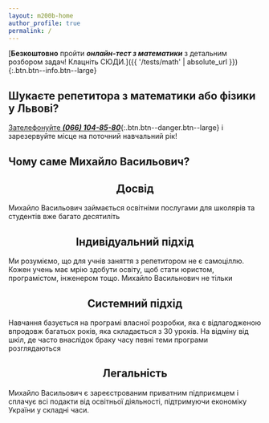 ```yaml
---
layout: m200b-home
author_profile: true
permalink: /
---
```


<!-- {: .notification.is-primary} -->
<!-- **Безкоштовно** пройти **_онлайн-тест з математики_** з детальним розбором задач! Клацніть [**ТУТ**]({{ '/tests/math' | absolute_url }}). -->
<!-- [**Безкоштовно** пройти **_онлайн-тест з математики_** з детальним розбором задач! Клацніть **ТУТ**.]({{ '/tests/math' | absolute_url }}) -->

[**Безкоштовно** пройти **_онлайн-тест з математики_** з детальним розбором задач! Клацніть СЮДИ.]({{ '/tests/math' | absolute_url }}){:.btn.btn--info.btn--large}

## Шукаєте репетитора з математики або фізики у Львові?

[Зателефонуйте **_(066) 104-85-80_**](tel:+380661048580){:.btn.btn--danger.btn--large} і зарезервуйте місце на поточний навчальний рік!

## Чому саме Михайло Васильович?
<!--
 - **_Досвід._** Михайло Васильович займається освітніми послугами для школярів та студентів
 вже багато десятиліть

 - **_Індивідуальний підхід._** Ми розуміємо, що для учнів заняття з репетитором не є самоціллю.
 Кожен учень має мрію здобути освіту, щоб стати юристом, програмістом, інженером тощо.
 Михайло Васильнович не тільки


 - **_Системний підхід._** Навчання базується на програмі власної розробки, яка є
 відлагодженою впродовж багатьох років, яка складається з 30 уроків. На відміну від
 шкіл, де часто внаслідок браку часу певні теми програми розглядаються  

 - **_Легальність._** Михайло Васильович є зареєстрованим приватним підприємцем і
 сплачує всі подакти від освітньої діяльності, підтримуючи економіку України у складні часи. -->


 <div class="tile is-ancestor">
   <div class="tile is-vertical">
     <div class="tile">
       <div class="tile is-parent"><div class="tile is-child box">
       <center>
       <h2 class="tile-h2"><span class="icon is-large" style="display: block; color: #00d1b2;">
         <i class="fa fa-graduation-cap"></i>
       </span>Досвід</h2>
       </center>
       <p>Михайло Васильович займається освітніми послугами для школярів та студентів
       вже багато десятиліть</p>
       </div></div>
       <div class="tile is-parent"><div class="tile is-child box">
       <center><h2 class="tile-h2"><span class="icon is-large" style="display: block; color: #3273dc;">
         <i class="fa fa-user"></i>
       </span>
       Індивідуальний підхід</h2>
       </center>
       <p>Ми розуміємо, що для учнів заняття з репетитором не є самоціллю.
       Кожен учень має мрію здобути освіту, щоб стати юристом, програмістом, інженером тощо.
       Михайло Васильнович не тільки</p>
       </div></div>
     </div>
     <div class="tile">
       <div class="tile is-parent"><div class="tile is-child box">
       <center><h2 class="tile-h2"><span class="icon is-large" style="display: block; color: #ffdd57;">
         <i class="fa fa-line-chart"></i>
       </span>
       Системний підхід</h2>
       </center>
       <p>Навчання базується на програмі власної розробки, яка є
       відлагодженою впродовж багатьох років, яка складається з 30 уроків. На відміну від
       шкіл, де часто внаслідок браку часу певні теми програми розглядаються</p>
       </div></div>
       <div class="tile is-parent"><div class="tile is-child box">
       <center><h2 class="tile-h2"><span class="icon is-large" style="display: block; color: #23d160;">
         <i class="fa fa-institution"></i>
       </span>
       Легальність</h2>
       </center>
       <p>Михайло Васильович є зареєстрованим приватним підприємцем і
       сплачує всі подакти від освітньої діяльності, підтримуючи економіку України у складні часи.</p>
       </div></div>
     </div>
   </div>
 </div>

